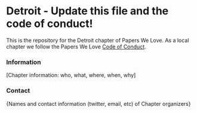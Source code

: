 # Detroit - Update this file and the code of conduct!

This is the repository for the Detroit chapter of Papers We Love. As a local chapter we follow the Papers We Love [Code of Conduct](https://github.com/papers-we-love/detroit/blob/master/code-of-conduct.md).

### Information

[Chapter information: who, what, where, when, why]

### Contact

{Names and contact information (twitter, email, etc) of Chapter organizers}
